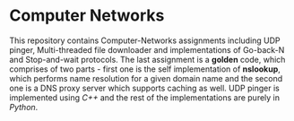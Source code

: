 # Computer Networks
This repository contains Computer-Networks assignments including UDP pinger, Multi-threaded file downloader and implementations of Go-back-N and Stop-and-wait protocols. The last assignment is a **golden** code, which comprises of two parts - first one is the self implementation of **nslookup**, which performs name resolution for a given domain name and the second one is a DNS proxy server which supports caching as well.
UDP pinger is implemented using *C++* and the rest of the implementations are purely in *Python*.
